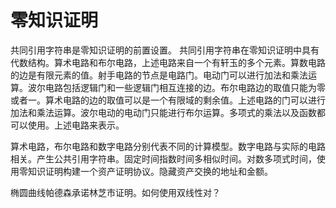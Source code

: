 # 零知识证明

共同引用字符串是零知识证明的前置设置。 共同引用字符串在零知识证明中具有代数结构。算术电路和布尔电路，上述电路来自一个有轩玉的多个元素。算数电路的边是有限元素的值。射手电路的节点是电路门。电动门可以进行加法和乘法运算。波尔电路包括逻辑门和一些逻辑门相互连接的边。布尔电路边的取值只能为零或者一。算术电路的边的取值可以是一个有限域的剩余值。上述电路的门可以进行加法和乘法运算。波尔电动的电动门只能进行布尔运算。多项式的乘法以及函数都可以使用。上述电路来表示。

算术电路，布尔电路和数字电路分别代表不同的计算模型。数字电路与实际的电路相关。产生公共引用字符串。固定时间指数时间多相似时间。对数多项式时间，使用零知识证明构建一个资产证明协议。隐藏资产交换的地址和金额。

椭圆曲线帕德森承诺林芝市证明。如何使用双线性对？
